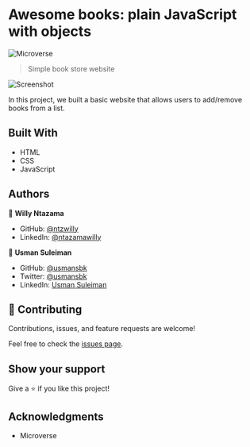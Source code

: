 # Awesome books: plain JavaScript with objects

![Microverse](https://img.shields.io/badge/Microverse-blueviolet)

> Simple book store website

![Screenshot]("https://user-images.githubusercontent.com/10219539/124446690-8f9a4c00-dd78-11eb-94ae-45abf45b5c42.png")

In this project, we built a basic website that allows users to add/remove books from a list.

## Built With

- HTML
- CSS
- JavaScript

## Authors

👤 **Willy Ntazama**

- GitHub: [@ntzwilly](https://github.com/ntzwilly)
- LinkedIn: [@ntazamawilly](https://linkedin.com/in/ntazama-willy-b676b7aa)

👤 **Usman Suleiman**

- GitHub: [@usmansbk](https://github.com/usmansbk)
- Twitter: [@usmansbk](https://twitter.com/usmansbk)
- LinkedIn: [Usman Suleiman](https://www.linkedin.com/in/usman-suleiman-82b444140/)

## 🤝 Contributing

Contributions, issues, and feature requests are welcome!

Feel free to check the [issues page](../../issues/).

## Show your support

Give a ⭐️ if you like this project!

## Acknowledgments

- Microverse
